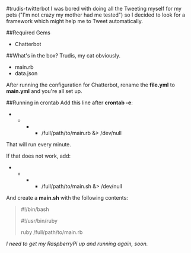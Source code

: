 #trudis-twitterbot
I was bored with doing all the Tweeting myself for my pets ("I'm not crazy my mother had me tested") so I
decided to look for a framework which might help me to Tweet automatically.

##Required Gems
* Chatterbot

##What's in the box?
Trudis, my cat obviously.

* main.rb
* data.json

After running the configuration for Chatterbot, rename the __file.yml__ to __main.yml__ and you're all set up.

##Running in crontab
Add this line after __crontab -e__:
* * * * /full/path/to/main.rb &> /dev/null

That will run every minute.

If that does not work, add:
* * * * /full/path/to/main.sh &> /dev/null

And create a __main.sh__ with the following contents:
> \#!/bin/bash
> 
> \#!/usr/bin/ruby
> 
> ruby /full/path/to/main.rb

*I need to get my RaspberryPi up and running again, soon.*
